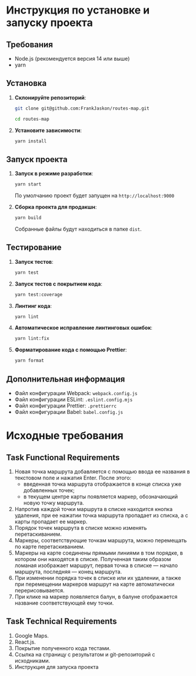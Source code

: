 # Инструкция по установке и запуску проекта

## Требования

- Node.js (рекомендуется версия 14 или выше)
- yarn

## Установка

1. **Склонируйте репозиторий**:

    ```sh
    git clone git@github.com:FrankJaskon/routes-map.git
    ```
     ```sh
    cd routes-map
    ```

2. **Установите зависимости**:

    ```sh
    yarn install
    ```

## Запуск проекта

1. **Запуск в режиме разработки**:

    ```sh
    yarn start
    ```

   По умолчанию проект будет запущен на `http://localhost:9000`

2. **Сборка проекта для продакшн**:

    ```sh
    yarn build
    ```

   Собранные файлы будут находиться в папке `dist`.

## Тестирование

1. **Запуск тестов**:

    ```sh
    yarn test
    ```

2. **Запуск тестов с покрытием кода**:

    ```sh
    yarn test:coverage
    ```

3. **Линтинг кода**:

    ```sh
    yarn lint
    ```

4. **Автоматическое исправление линтинговых ошибок**:

    ```sh
    yarn lint:fix
    ```

5. **Форматирование кода с помощью Prettier**:

    ```sh
    yarn format
    ```

## Дополнительная информация

- Файл конфигурации Webpack: `webpack.config.js`
- Файл конфигурации ESLint: `.eslint.config.mjs`
- Файл конфигурации Prettier: `.prettierrc`
- Файл конфигурации Babel: `babel.config.js`

# Исходные требования

## Task Functional Requirements
1. Новая точка маршрута добавляется с помощью ввода ее названия в текстовом поле и нажатия Enter. После этого:
    - введенная точка маршрута отображается в конце списка уже добавленных точек;
    - в текущем центре карты появляется маркер, обозначающий новую точку маршрута.
2. Напротив каждой точки маршрута в списке находится кнопка удаления, при ее нажатии точка маршрута пропадает из списка, а с карты пропадает ее маркер.
3. Порядок точек маршрута в списке можно изменять перетаскиванием.
4. Маркеры, соответствующие точкам маршрута, можно перемещать по карте перетаскиванием.
5. Маркеры на карте соединены прямыми линиями в том порядке, в котором они находятся в списке. Полученная таким образом ломаная изображает маршрут, первая точка в списке — начало маршрута, последняя — конец маршрута.
6. При изменении порядка точек в списке или их удалении, а также при перемещении маркеров маршрут на карте автоматически перерисовывается.
7. При клике на маркер появляется балун, в балуне отображается название соответствующей ему точки.

## Task Technical Requirements

1. Google Maps. 
2. React.js. 
3. Покрытие полученного кода тестами. 
4. Ссылка на страницу с результатом и git-репозиторий с исходниками. 
5. Инструкция для запуска проекта
